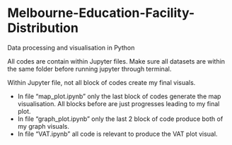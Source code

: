 # Melbourne-Education-Facility-Distribution
Data processing and visualisation in Python

All codes are contain within Jupyter files.
Make sure all datasets are within the same folder before running jupyter through terminal.
 
Within Jupyter file, not all block of codes create my final visuals.
 
- In file “map_plot.ipynb” only the last block of codes generate the map visualisation. All blocks before are just progresses leading to my final plot.  
- In file “graph_plot.ipynb” only the last 2 block of code produce both of my graph visuals.
- In file “VAT.ipynb” all code is relevant to produce the VAT plot visual.
